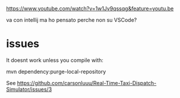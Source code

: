 https://www.youtube.com/watch?v=1w1Jv9qssqg&feature=youtu.be

va con intellij ma ho pensato perche non su VSCode?

# issues

It doesnt work unless you compile with:

mvn dependency:purge-local-repository

See https://github.com/carsonluuu/Real-Time-Taxi-Dispatch-Simulator/issues/3